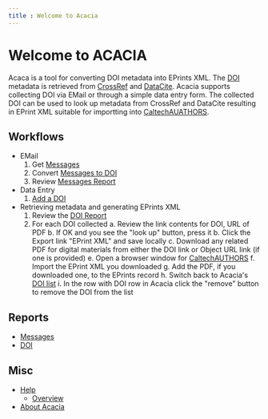 ```yaml
---
title : Welcome to Acacia
---
```


Welcome to ACACIA
=================

Acaca is a tool for converting DOI metadata into EPrints XML. The [DOI](https://doi.org) metadata is retrieved from [CrossRef](https://crossref.org) and [DataCite](https://datacite.org). Acacia supports collecting DOI via EMail or through a simple data entry form.  The collected DOI can be used to look up metadata from CrossRef and DataCite resulting in EPrint XML suitable for importting into [CaltechAUATHORS](https://authors.library.caltech.edu).

Workflows
---------

- EMail
    1. Get [Messages](get-messages)
    2. Convert [Messages to DOI](messages-to-doi)
    3. Review [Messages Report](messages/)
- Data Entry
    1. [Add a DOI](add-doi)
- Retrieving metadata and generating EPrints XML
    1. Review the [DOI Report](list/)
    2. For each DOI collected
        a. Review the link contents for DOI, URL of PDF
        b. If OK and you see the "look up" button, press it
        b. Click the Export link "EPrint XML" and save locally
        c. Download any related PDF for digital materials from either the DOI link or Object URL link (if one is provided)
        e. Open a browser window for [CaltechAUTHORS](https://authors.library.library.caltech.edu)
        f. Import the EPrint XML you downloaded
        g. Add the PDF, if you downloaded one, to the EPrints record
        h. Switch back to Acacia's [DOI list](./list)
        i. In the row with DOI row in Acacia click the "remove" button to remove the DOI from the list



Reports
-------

- [Messages](messages/)
- [DOI](list/)

Misc
----

- [Help](help/)
    - [Overview](help/overview.html)
- [About Acacia](about)
